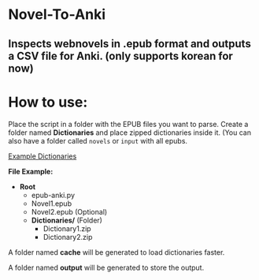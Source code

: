 


# Novel-To-Anki
Inspects webnovels in .epub format and outputs a CSV file for Anki.
(only supports korean for now)
---

# How to use:
Place the script in a folder with the EPUB files you want to parse. Create a folder named **Dictionaries** and place zipped dictionaries inside it.
(You can also have a folder called `novels` or `input` with all epubs.

[Example Dictionaries](https://github.com/Lyroxide/yomitan-ko-dic/releases)

**File Example:**

-   **Root**
    -   epub-anki.py
    -   Novel1.epub
    -   Novel2.epub (Optional)
    -   **Dictionaries/** (Folder)
        -   Dictionary1.zip
        -   Dictionary2.zip

A folder named **cache** will be generated to load dictionaries faster.

A folder named **output** will be generated to store the output.

